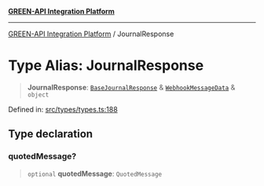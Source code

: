 [**GREEN-API Integration Platform**](../README.md)

***

[GREEN-API Integration Platform](../globals.md) / JournalResponse

# Type Alias: JournalResponse

> **JournalResponse**: [`BaseJournalResponse`](BaseJournalResponse.md) & [`WebhookMessageData`](WebhookMessageData.md) & `object`

Defined in: [src/types/types.ts:188](https://github.com/green-api/greenapi-integration/blob/20ab1c18eae4ff2cd48cede03d005dd7127abc0b/src/types/types.ts#L188)

## Type declaration

### quotedMessage?

> `optional` **quotedMessage**: `QuotedMessage`
